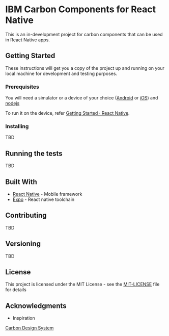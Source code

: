 # IBM Carbon Components for React Native

This is an in-development project for carbon components that can be used in React Native apps.

## Getting Started

These instructions will get you a copy of the project up and running on your local machine for development and testing purposes.

### Prerequisites

You will need a simulator or a device of your choice ([Android](https://developer.android.com/studio/) or [iOS](https://developer.apple.com/xcode/)) and [nodejs](https://nodejs.org/en/)

To run it on the device, refer [Getting Started · React Native](https://facebook.github.io/react-native/docs/getting-started.html).

### Installing

TBD

## Running the tests

TBD

## Built With

* [React Native](https://facebook.github.io/react-native/) - Mobile framework
* [Expo](https://expo.io/) - React native toolchain

## Contributing

TBD

## Versioning

TBD

## License

This project is licensed under the MIT License - see the [MIT-LICENSE](MIT-LICENSE) file for details

## Acknowledgments

* Inspiration

[Carbon Design System](https://www.carbondesignsystem.com/)
